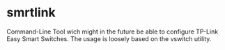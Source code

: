 # smrtlink
Command-Line Tool wich might in the future be able to configure TP-Link Easy Smart Switches.
The usage is loosely based on the vswitch utility. 
